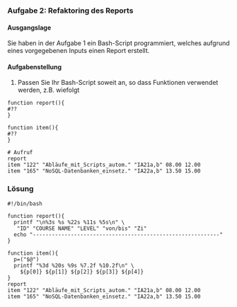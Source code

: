 ### Aufgabe 2: Refaktoring des Reports
#### Ausgangslage
Sie haben in der Aufgabe 1 ein Bash-Script programmiert, welches
aufgrund eines vorgegebenen Inputs einen Report erstellt.

#### Aufgabenstellung
1. Passen Sie Ihr Bash-Script soweit an, so dass Funktionen verwendet werden,
z.B. wiefolgt
```
function report(){
#??
}

function item(){
#??
}

# Aufruf
report
item "122" "Abläufe_mit_Scripts_autom." "IA21a,b" 08.00 12.00
item "165" "NoSQL-Datenbanken_einsetz." "IA22a,b" 13.50 15.00
```

### Lösung
```
#!/bin/bash

function report(){
  printf "\n%3s %s %22s %11s %5s\n" \
   "ID" "COURSE NAME" "LEVEL" "von/bis" "Zi"
  echo "-----------------------------------------------------------"
}

function item(){
  p=("$@")
  printf "%3d %20s %9s %7.2f %10.2f\n" \
    ${p[0]} ${p[1]} ${p[2]} ${p[3]} ${p[4]}
}
report
item "122" "Abläufe_mit_Scripts_autom." "IA21a,b" 08.00 12.00
item "165" "NoSQL-Datenbanken_einsetz." "IA22a,b" 13.50 15.00
```
